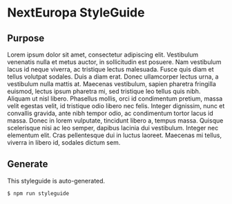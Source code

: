 # NextEuropa StyleGuide

## Purpose

Lorem ipsum dolor sit amet, consectetur adipiscing elit. Vestibulum venenatis nulla et metus auctor, in sollicitudin est posuere. Nam vestibulum lacus id neque viverra, ac tristique lectus malesuada. Fusce quis diam et tellus volutpat sodales. Duis a diam erat. Donec ullamcorper lectus urna, a vestibulum nulla mattis at. Maecenas vestibulum, sapien pharetra fringilla euismod, lectus ipsum pharetra mi, sed tristique leo tellus quis nibh. Aliquam ut nisl libero. Phasellus mollis, orci id condimentum pretium, massa velit egestas velit, id tristique odio libero nec felis. Integer dignissim, nunc et convallis gravida, ante nibh tempor odio, ac condimentum tortor lacus id massa. Donec in lorem vulputate, tincidunt libero a, tempus massa. Quisque scelerisque nisi ac leo semper, dapibus lacinia dui vestibulum. Integer nec elementum elit. Cras pellentesque dui in luctus laoreet. Maecenas mi tellus, viverra in libero id, sodales dictum sem.

## Generate

This styleguide is auto-generated.

```
$ npm run styleguide
```
